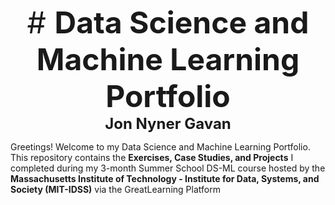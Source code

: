 <font size ="8"> <div align="center"># **Data Science and Machine Learning Portfolio**</div></font>
<font size ="5"> <div align="center">**Jon Nyner Gavan**</div></font>


Greetings! Welcome to my Data Science and Machine Learning Portfolio. This repository contains the **Exercises, Case Studies, and Projects** I completed during my 3-month Summer School DS-ML course hosted by the **Massachusetts Institute of Technology - Institute for Data, Systems, and Society (MIT-IDSS)** via the GreatLearning Platform
